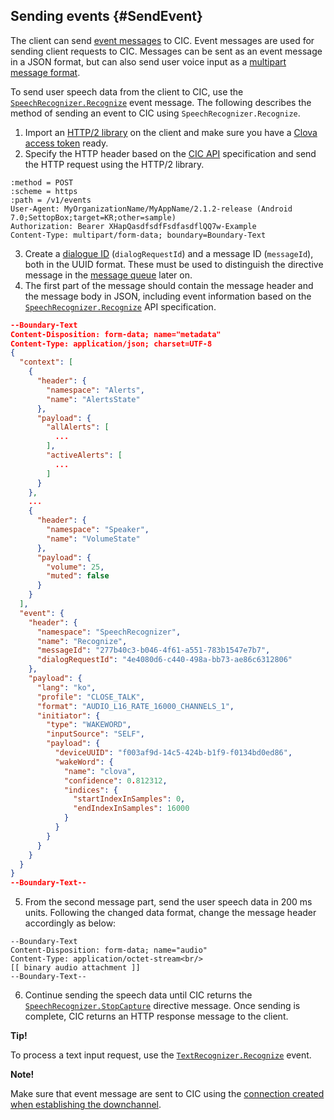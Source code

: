 ## Sending events {#SendEvent}
The client can send [event messages](/Develop/References/CIC_API.md#Event) to CIC. Event messages are used for sending client requests to CIC. Messages can be sent as an event message in a JSON format, but can also send user voice input as a [multipart message format](/Develop/References/CIC_API.md#MultipartMessage).

To send user speech data from the client to CIC, use the [`SpeechRecognizer.Recognize`](/Develop/References/MessageInterfaces/SpeechRecognizer.md#Recognize) event message. The following describes the method of sending an event to CIC using `SpeechRecognizer.Recognize`.

1. Import an [HTTP/2 library](#RequiredLibrary) on the client and make sure you have a [Clova access token](#Authorization) ready.
2. Specify the HTTP header based on the [CIC API](/Develop/References/CIC_API.md#SendEvent) specification and send the HTTP request using the HTTP/2 library.
  ```
  :method = POST
  :scheme = https
  :path = /v1/events
  User-Agent: MyOrganizationName/MyAppName/2.1.2-release (Android 7.0;SettopBox;target=KR;other=sample)
  Authorization: Bearer XHapQasdfsdfFsdfasdflQQ7w-Example
  Content-Type: multipart/form-data; boundary=Boundary-Text
  ```
3. Create a [dialogue ID](/Develop/Guides/Manage_Dialogue_ID_And_Handle_Tasks.md) (`dialogRequestId`) and a message ID (`messageId`), both in the UUID format. These must be used to distinguish the directive message in the [message queue](#ManageMessageQ) later on.
4. The first part of the message should contain the message header and the message body in JSON, including event information based on the <a href="/Develop/References/MessageInterfaces/SpeechRecognizer.md#Recognize">`SpeechRecognizer.Recognize`</a> API specification.
  ```json
  --Boundary-Text
  Content-Disposition: form-data; name="metadata"
  Content-Type: application/json; charset=UTF-8
  {
    "context": [
      {
        "header": {
          "namespace": "Alerts",
          "name": "AlertsState"
        },
        "payload": {
          "allAlerts": [
            ...
          ],
          "activeAlerts": [
            ...
          ]
        }
      },
      ...
      {
        "header": {
          "namespace": "Speaker",
          "name": "VolumeState"
        },
        "payload": {
          "volume": 25,
          "muted": false
        }
      }
    ],
    "event": {
      "header": {
        "namespace": "SpeechRecognizer",
        "name": "Recognize",
        "messageId": "277b40c3-b046-4f61-a551-783b1547e7b7",
        "dialogRequestId": "4e4080d6-c440-498a-bb73-ae86c6312806"
      },
      "payload": {
        "lang": "ko",
        "profile": "CLOSE_TALK",
        "format": "AUDIO_L16_RATE_16000_CHANNELS_1",
        "initiator": {
          "type": "WAKEWORD",
          "inputSource": "SELF",
          "payload": {
            "deviceUUID": "f003af9d-14c5-424b-b1f9-f0134bd0ed86",
            "wakeWord": {
              "name": "clova",
              "confidence": 0.812312,
              "indices": {
                "startIndexInSamples": 0,
                "endIndexInSamples": 16000
              }
            }
          }
        }
      }
    }
  }
  --Boundary-Text--
  ```
5. From the second message part, send the user speech data in 200 ms units. Following the changed data format, change the message header accordingly as below:
  ```
  --Boundary-Text
  Content-Disposition: form-data; name="audio"
  Content-Type: application/octet-stream<br/>
  [[ binary audio attachment ]]
  --Boundary-Text--
  ```
6. Continue sending the speech data until CIC returns the <a href="/Develop/References/MessageInterfaces/SpeechRecognizer.md#StopCapture">`SpeechRecognizer.StopCapture`</a> directive message. Once sending is complete, CIC returns an HTTP response message to the client.

<div class="tip">
  <p><strong>Tip!</strong></p>
  <p>To process a text input request, use the <a href="/Develop/References/MessageInterfaces/TextRecognizer.md#Recognize"><code>TextRecognizer.Recognize</code></a> event.</p>
</div>

<div class="note">
  <p><strong>Note!</strong></p>
  <p>Make sure that event message are sent to CIC using the <a href="#CreateConnection">connection created when establishing the downchannel</a>.</p>
</div>
